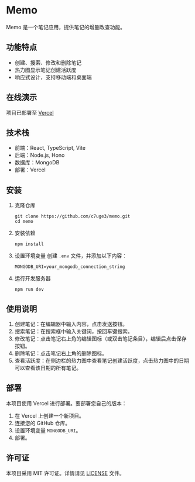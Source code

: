 # Memo

Memo 是一个笔记应用，提供笔记的增删改查功能。

## 功能特点

- 创建、搜索、修改和删除笔记
- 热力图显示笔记创建活跃度
- 响应式设计，支持移动端和桌面端

## 在线演示

项目已部署至 [Vercel](https://memo-rosy.vercel.app/memo)

## 技术栈

- 前端：React, TypeScript, Vite
- 后端：Node.js, Hono
- 数据库：MongoDB
- 部署：Vercel

## 安装

1. 克隆仓库
   ```
   git clone https://github.com/c7uge3/memo.git
   cd memo
   ```

2. 安装依赖
   ```
   npm install
   ```

3. 设置环境变量
   创建 `.env` 文件，并添加以下内容：
   ```
   MONGODB_URI=your_mongodb_connection_string
   ```

4. 运行开发服务器
   ```
   npm run dev
   ```

## 使用说明

1. 创建笔记：在编辑器中输入内容，点击发送按钮。
2. 搜索笔记：在搜索框中输入关键词，按回车键搜索。
3. 修改笔记：点击笔记右上角的编辑图标（或双击笔记条目），编辑后点击保存按钮。
4. 删除笔记：点击笔记右上角的删除图标。
5. 查看活跃度：在侧边栏的热力图中查看笔记创建活跃度，点击热力图中的日期可以查看该日期的所有笔记。

## 部署

本项目使用 Vercel 进行部署。要部署您自己的版本：

1. 在 Vercel 上创建一个新项目。
2. 连接您的 GitHub 仓库。
3. 设置环境变量 `MONGODB_URI`。
4. 部署。

## 许可证

本项目采用 MIT 许可证。详情请见 [LICENSE](LICENSE) 文件。
